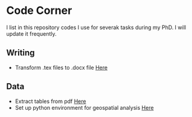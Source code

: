 # Code Corner
I list in this repository codes I use for severak tasks during my PhD. I will update it frequently. 

## Writing 
- Transform .tex files to .docx file [Here](Latex-to-word.md)

## Data 
- Extract tables from pdf [Here](table-pdf.md)
- Set up python environment for geospatial analysis [Here](geospatial.md)

